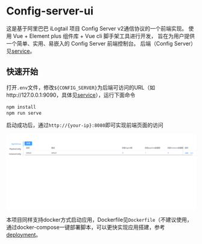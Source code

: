 # Config-server-ui
这是基于阿里巴巴 iLogtail 项目 Config Server v2通信协议的一个前端实现。
使用 Vue + Element plus 组件库 + Vue cli 脚手架工具进行开发，
旨在为用户提供一个简单、实用、易嵌入的 Config Server 前端控制台。
后端（Config Server）见[service](../service/README.md)。
## 快速开始

打开`.env`文件，修改`${CONFIG_SERVER}`为后端可访问的URL（如http://127.0.0.1:9090，具体见[service](../service/README.md)），运行下面命令

```shell
npm install
npm run serve
```

启动成功后，通过`http://{your-ip}:8080`即可实现前端页面的访问

![config-server-ui](public/config-server-ui.png)

本项目同样支持docker方式启动应用，Dockerfile见`Dockerfile`（不建议使用，通过docker-compose一键部署脚本，可以更快实现应用搭建，参考[deployment](../deployment/README.md)。

